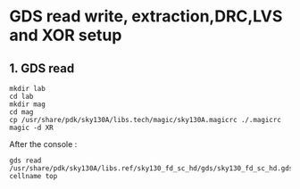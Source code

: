 # GDS read write, extraction,DRC,LVS and XOR setup

## 1. GDS read
```
mkdir lab
cd lab
mkdir mag
cd mag
cp /usr/share/pdk/sky130A/libs.tech/magic/sky130A.magicrc ./.magicrc
magic -d XR
```
After the console :

```
gds read /usr/share/pdk/sky130A/libs.ref/sky130_fd_sc_hd/gds/sky130_fd_sc_hd.gds
cellname top
```
